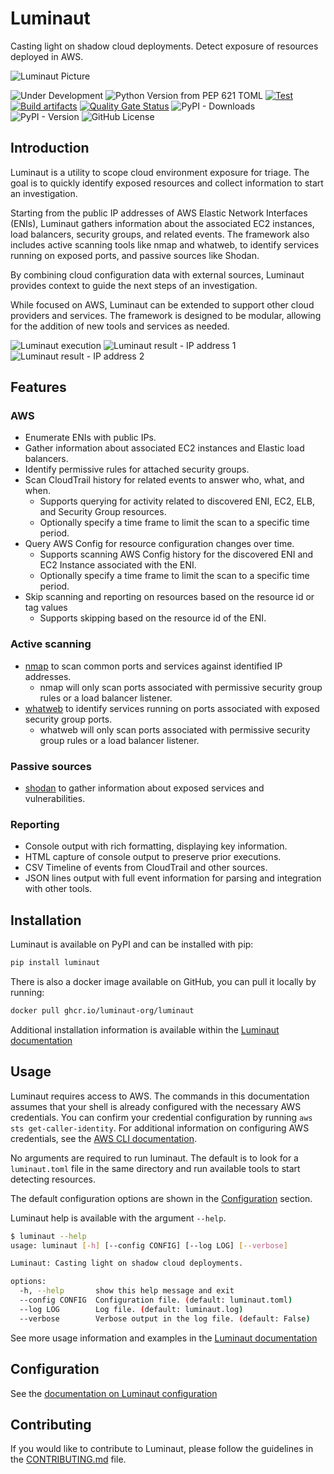 # Luminaut

Casting light on shadow cloud deployments. Detect exposure of resources deployed in AWS.

![Luminaut Picture](https://raw.githubusercontent.com/luminaut-org/luminaut/refs/heads/main/.github/images/luminaut_readme_300.png)

![Under Development](https://img.shields.io/badge/Status-Under%20Development-orange)
![Python Version from PEP 621 TOML](https://img.shields.io/python/required-version-toml?tomlFilePath=https%3A%2F%2Fraw.githubusercontent.com%2Fluminaut-org%2Fluminaut%2Frefs%2Fheads%2Fmain%2Fpyproject.toml)
[![Test](https://github.com/luminaut-org/luminaut/actions/workflows/test.yml/badge.svg)](https://github.com/luminaut-org/luminaut/actions/workflows/test.yml)
[![Build artifacts](https://github.com/luminaut-org/luminaut/actions/workflows/build.yml/badge.svg)](https://github.com/luminaut-org/luminaut/actions/workflows/build.yml)
[![Quality Gate Status](https://sonarcloud.io/api/project_badges/measure?project=luminaut-org_luminaut&metric=alert_status)](https://sonarcloud.io/summary/new_code?id=luminaut-org_luminaut)
![PyPI - Downloads](https://img.shields.io/pypi/dm/luminaut)
![PyPI - Version](https://img.shields.io/pypi/v/luminaut)
![GitHub License](https://img.shields.io/github/license/luminaut-org/luminaut)

## Introduction

Luminaut is a utility to scope cloud environment exposure for triage. The goal is to quickly identify exposed resources and collect information to start an investigation.

Starting from the public IP addresses of AWS Elastic Network Interfaces (ENIs), Luminaut gathers information about the associated EC2 instances, load balancers, security groups, and related events. The framework also includes active scanning tools like nmap and whatweb, to identify services running on exposed ports, and passive sources like Shodan.

By combining cloud configuration data with external sources, Luminaut provides context to guide the next steps of an investigation.

While focused on AWS, Luminaut can be extended to support other cloud providers and services. The framework is designed to be modular, allowing for the addition of new tools and services as needed.

![Luminaut execution](https://raw.githubusercontent.com/luminaut-org/luminaut/refs/heads/main/.github/images/luminaut_execution.png)
![Luminaut result - IP address 1](https://raw.githubusercontent.com/luminaut-org/luminaut/refs/heads/main/.github/images/luminaut_result_ip_1.png)
![Luminaut result - IP address 2](https://raw.githubusercontent.com/luminaut-org/luminaut/refs/heads/main/.github/images/luminaut_result_ip_2.png)

## Features

### AWS

- Enumerate ENIs with public IPs.
- Gather information about associated EC2 instances and Elastic load balancers.
- Identify permissive rules for attached security groups.
- Scan CloudTrail history for related events to answer who, what, and when.
  - Supports querying for activity related to discovered ENI, EC2, ELB, and Security Group resources.
  - Optionally specify a time frame to limit the scan to a specific time period.
- Query AWS Config for resource configuration changes over time.
  - Supports scanning AWS Config history for the discovered ENI and EC2 Instance associated with the ENI.
  - Optionally specify a time frame to limit the scan to a specific time period.
- Skip scanning and reporting on resources based on the resource id or tag values
  - Supports skipping based on the resource id of the ENI.

### Active scanning

- [nmap](https://nmap.org/) to scan common ports and services against identified IP addresses.
  - nmap will only scan ports associated with permissive security group rules or a load balancer listener.
- [whatweb](https://github.com/urbanadventurer/WhatWeb) to identify services running on ports associated with exposed security group ports.
  - whatweb will only scan ports associated with permissive security group rules or a load balancer listener.

### Passive sources

- [shodan](https://www.shodan.io/) to gather information about exposed services and vulnerabilities.

### Reporting

- Console output with rich formatting, displaying key information.
- HTML capture of console output to preserve prior executions.
- CSV Timeline of events from CloudTrail and other sources.
- JSON lines output with full event information for parsing and integration with other tools.

## Installation

Luminaut is available on PyPI and can be installed with pip:

```bash
pip install luminaut
```

There is also a docker image available on GitHub, you can pull it locally by running: 

```bash
docker pull ghcr.io/luminaut-org/luminaut
```

Additional installation information is available within the [Luminaut documentation](https://luminaut-org.github.io/luminaut/installation.html)

## Usage

Luminaut requires access to AWS. The commands in this documentation assumes that your shell is already configured with the necessary AWS credentials. You can confirm your credential configuration by running `aws sts get-caller-identity`. For additional information on configuring AWS credentials, see the [AWS CLI documentation](https://docs.aws.amazon.com/cli/latest/userguide/cli-chap-configure.html).

No arguments are required to run luminaut. The default is to look for a `luminaut.toml` file in the same directory
and run available tools to start detecting resources.

The default configuration options are shown in the [Configuration](#configuration) section.

Luminaut help is available with the argument `--help`.

```bash
$ luminaut --help                       
usage: luminaut [-h] [--config CONFIG] [--log LOG] [--verbose]

Luminaut: Casting light on shadow cloud deployments. 

options:
  -h, --help       show this help message and exit
  --config CONFIG  Configuration file. (default: luminaut.toml)
  --log LOG        Log file. (default: luminaut.log)
  --verbose        Verbose output in the log file. (default: False)
```

See more usage information and examples in the [Luminaut documentation](https://luminaut-org.github.io/luminaut/usage.html)

## Configuration

See the [documentation on Luminaut configuration](https://luminaut-org.github.io/luminaut/configuration.html)

## Contributing

If you would like to contribute to Luminaut, please follow the guidelines in the [CONTRIBUTING.md](.github/CONTRIBUTING.md) file.
